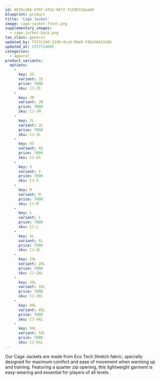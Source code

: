 ```yaml
---
id: 8576cd56-479f-4f2e-96f2-f129573daa89
blueprint: product
title: 'Cage Jacket'
image: cage-jacket-front.png
supplementary_images:
  - cage-jacket-back.png
tax_class: general
updated_by: f727c14d-33d9-4ccd-9de0-fdbe1661319b
updated_at: 1757714045
categories:
  - apparel
product_variants:
  options:
    -
      key: JS
      variant: JS
      price: 7000
      sku: CJ-JS
    -
      key: JM
      variant: JM
      price: 7000
      sku: CJ-JM
    -
      key: JL
      variant: JL
      price: 7000
      sku: CJ-JL
    -
      key: XS
      variant: XS
      price: 7000
      sku: CJ-XS
    -
      key: S
      variant: S
      price: 7000
      sku: CJ-S
    -
      key: M
      variant: M
      price: 7000
      sku: CJ-M
    -
      key: L
      variant: L
      price: 7000
      sku: CJ-L
    -
      key: XL
      variant: XL
      price: 7000
      sku: CJ-XL
    -
      key: 2XL
      variant: 2XL
      price: 7000
      sku: CJ-2XL
    -
      key: 3XL
      variant: 3XL
      price: 7000
      sku: CJ-3XL
    -
      key: 4XL
      variant: 4XL
      price: 7000
      sku: CJ-4XL
    -
      key: 5XL
      variant: 5XL
      price: 7000
      sku: CJ-5XL
---
```

Our Cage Jackets are made from Eco Tech Stretch fabric, specially designed for maximum comfort and ease of movement when warming up and training. Featuring a quarter zip opening, this lightweight garment is easy-wearing and essential for players of all levels.
